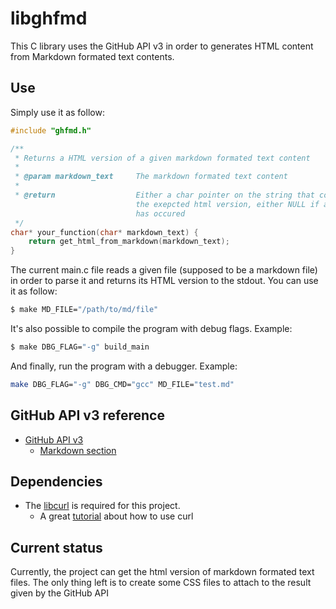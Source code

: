 libghfmd
========

This C library uses the GitHub API v3 in order to generates HTML content from
Markdown formated text contents.


Use
---

Simply use it as follow:

```c
#include "ghfmd.h"

/**
 * Returns a HTML version of a given markdown formated text content
 *
 * @param markdown_text     The markdown formated text content
 *
 * @return                  Either a char pointer on the string that contains
                            the exepcted html version, either NULL if a problem
                            has occured
 */
char* your_function(char* markdown_text) {
    return get_html_from_markdown(markdown_text);
}
```


The current main.c file reads a given file (supposed to be a markdown file) in
order to parse it and returns its HTML version to the stdout.
You can use it as follow:
```bash
$ make MD_FILE="/path/to/md/file"
```

It's also possible to compile the program with debug flags. Example:
```bash
$ make DBG_FLAG="-g" build_main
```

And finally, run the program with a debugger. Example:
```bash
make DBG_FLAG="-g" DBG_CMD="gcc" MD_FILE="test.md"
```




GitHub API v3 reference
-----------------------

- [GitHub API v3](http://developer.github.com/v3/)
    - [Markdown section](http://developer.github.com/v3/markdown/)



Dependencies
------------

- The [libcurl](http://curl.haxx.se/libcurl/) is required for this project.
    - A great [tutorial](http://curl.haxx.se/libcurl/c/libcurl-tutorial.html)
      about how to use curl


Current status
--------------


Currently, the project can get the html version of markdown formated text files.
The only thing left is to create some CSS files to attach to the result given by
the GitHub API
